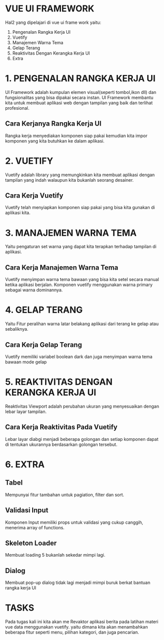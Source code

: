 # VUE UI FRAMEWORK #
Hal2 yang dipelajari di vue ui frame work yaitu:
1. Pengenalan Rangka Kerja UI
2. Vuetify
3. Manajemen Warna Tema
4. Gelap Terang
5. Reaktivitas Dengan Kerangka Kerja UI
6. Extra

# 1. PENGENALAN RANGKA KERJA UI #
UI Framework adalah kumpulan elemen visual(seperti tombol,ikon dll) dan fungsionalitas yang bisa dipakai secara instan.
UI Framework membantu kita untuk membuat aplikasi web dengan tampilan yang baik dan terlihat profesional.

## Cara Kerjanya Rangka Kerja UI
Rangka kerja menyediakan komponen siap pakai kemudian kita impor komponen yang kita butuhkan ke dalam aplikasi.

# 2. VUETIFY 
Vuetify adalah library yang memungkinkan kita membuat aplikasi dengan tampilan yang indah walaupun kita bukanlah seorang desainer.

## Cara Kerja Vuetify
Vuetify telah menyiapkan komponen siap pakai yang bisa kita gunakan di aplikasi kita.

# 3. MANAJEMEN WARNA TEMA
Yaitu pengaturan set warna yang dapat kita terapkan terhadap tampilan di aplikasi.

## Cara Kerja Manajemen Warna Tema
Vuetify menyimpan warna tema bawaan yang bisa kita setel secara manual ketika aplikasi berjalan. Komponen vuetify menggunakan warna primary sebagai warna dominannya.

# 4. GELAP TERANG 
Yaitu Fitur peralihan warna latar belakang aplikasi dari terang ke gelap atau sebaliknya.

## Cara Kerja Gelap Terang
Vuetify memiliki variabel boolean dark dan juga menyimpan warna tema bawaan mode gelap

# 5. REAKTIVITAS DENGAN KERANGKA KERJA UI
Reaktivitas Viewport adalah perubahan ukuran yang menyesuaikan dengan lebar layar tampilan.

## Cara Kerja Reaktivitas Pada Vuetify
Lebar layar diabgi menjadi beberapa golongan dan setiap komponen dapat di tentukan ukurannya berdasarkan golongan tersebut.

# 6. EXTRA
## Tabel
Mempunyai fitur tambahan untuk pagiation, filter dan sort.

## Validasi Input
Komponen Input memiliki props untuk validasi yang cukup canggih, menerima array of functions.

## Skeleton Loader
Membuat loading 5 bukanlah sekedar mimpi lagi.

## Dialog
Membuat pop-up dialog tidak lagi menjadi mimpi buruk berkat bantuan rangka kerja UI

# TASKS #
Pada tugas kali ini kita akan me Revaktor aplikasi berita pada latihan materi vue data menggunakan vuetify. yaitu dimana kita akan menambahkan beberapa fitur seperti menu, pilihan kategori, dan juga pencarian.
